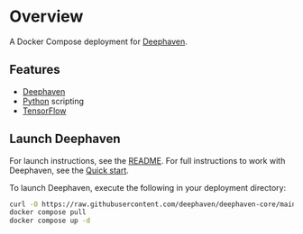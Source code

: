 # Overview

A Docker Compose deployment for [Deephaven](https://deephaven.io).

## Features

- [Deephaven](https://deephaven.io)
- [Python](https://python.org/) scripting
- [TensorFlow](https://www.tensorflow.org/)

## Launch Deephaven

For launch instructions, see the [README](https://github.com/deephaven/deephaven-core#launch-python-with-example-data).  For full instructions to work with Deephaven, see the [Quick start](https://deephaven.io/core/docs/tutorials/quickstart).

To launch Deephaven, execute the following in your deployment directory:

```bash
curl -O https://raw.githubusercontent.com/deephaven/deephaven-core/main/containers/python/TensorFlow/docker-compose.yml
docker compose pull
docker compose up -d
```
